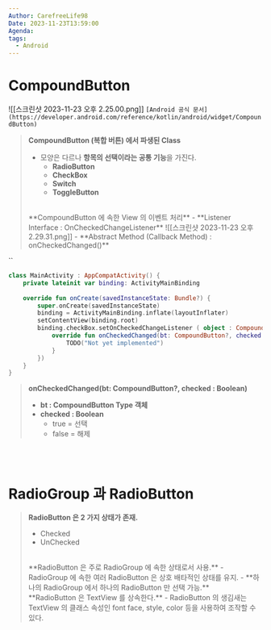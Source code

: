```yaml
---
Author: CarefreeLife98
Date: 2023-11-23T13:59:00
Agenda: 
tags:
  - Android
---
```

# CompoundButton
![[스크린샷 2023-11-23 오후 2.25.00.png]]
`[Android 공식 문서](https://developer.android.com/reference/kotlin/android/widget/CompoundButton)`
> **CompoundButton (복합 버튼) 에서 파생된 Class**
> - 모양은 다르나 **항목의 선택이라는 공통 기능**을 가진다.
> 	- **RadioButton**
> 	- **CheckBox**
> 	- **Switch**
> 	- **ToggleButton**
> <br>
> **CompoundButton 에 속한 View 의 이벤트 처리**
> - **Listener Interface : OnCheckedChangeListener**
> 	![[스크린샷 2023-11-23 오후 2.29.31.png]]
> - **Abstract Method (Callback Method) : onCheckedChanged()**

``
```kotlin
class MainActivity : AppCompatActivity() {  
    private lateinit var binding: ActivityMainBinding  
  
    override fun onCreate(savedInstanceState: Bundle?) {  
        super.onCreate(savedInstanceState)  
        binding = ActivityMainBinding.inflate(layoutInflater)  
        setContentView(binding.root)  
        binding.checkBox.setOnCheckedChangeListener ( object : CompoundButton.OnCheckedChangeListener{  
            override fun onCheckedChanged(bt: CompoundButton?, checked : Boolean) {  
                TODO("Not yet implemented")  
            }  
        })  
    }  
}
```
> **onCheckedChanged(bt: CompoundButton?, checked : Boolean)**
> - **bt : CompoundButton Type 객체**
> - **checked : Boolean**
> 	- true = 선택
> 	- false = 해제

<br><br>

# RadioGroup 과 RadioButton
> **RadioButton 은 2 가지 상태가 존재.**
> - Checked
> - UnChecked
> 
> <br>
> **RadioButton 은 주로 RadioGroup 에 속한 상태로서 사용.**
> - RadioGroup 에 속한 여러 RadioButton 은 상호 배타적인 상태를 유지.
> - **하나의 RadioGroup 에서 하나의 RadioButton 만 선택 가능.**
> 
> <br>
> **RadioButton 은 TextView 를 상속한다.**
> - RadioButton 의 생김새는 TextView 의 클래스 속성인 font face, style, color 등을 사용하여 조작할 수 있다.